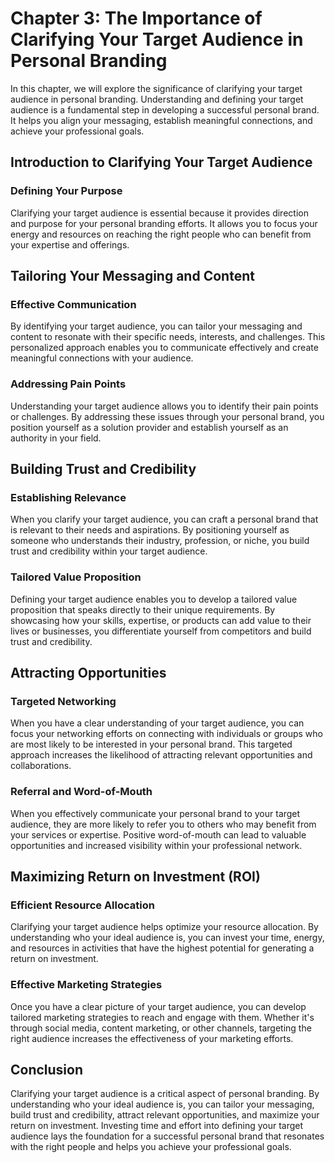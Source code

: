 Chapter 3: The Importance of Clarifying Your Target Audience in Personal Branding
=================================================================================

In this chapter, we will explore the significance of clarifying your target audience in personal branding. Understanding and defining your target audience is a fundamental step in developing a successful personal brand. It helps you align your messaging, establish meaningful connections, and achieve your professional goals.

Introduction to Clarifying Your Target Audience
-----------------------------------------------

### Defining Your Purpose

Clarifying your target audience is essential because it provides direction and purpose for your personal branding efforts. It allows you to focus your energy and resources on reaching the right people who can benefit from your expertise and offerings.

Tailoring Your Messaging and Content
------------------------------------

### Effective Communication

By identifying your target audience, you can tailor your messaging and content to resonate with their specific needs, interests, and challenges. This personalized approach enables you to communicate effectively and create meaningful connections with your audience.

### Addressing Pain Points

Understanding your target audience allows you to identify their pain points or challenges. By addressing these issues through your personal brand, you position yourself as a solution provider and establish yourself as an authority in your field.

Building Trust and Credibility
------------------------------

### Establishing Relevance

When you clarify your target audience, you can craft a personal brand that is relevant to their needs and aspirations. By positioning yourself as someone who understands their industry, profession, or niche, you build trust and credibility within your target audience.

### Tailored Value Proposition

Defining your target audience enables you to develop a tailored value proposition that speaks directly to their unique requirements. By showcasing how your skills, expertise, or products can add value to their lives or businesses, you differentiate yourself from competitors and build trust and credibility.

Attracting Opportunities
------------------------

### Targeted Networking

When you have a clear understanding of your target audience, you can focus your networking efforts on connecting with individuals or groups who are most likely to be interested in your personal brand. This targeted approach increases the likelihood of attracting relevant opportunities and collaborations.

### Referral and Word-of-Mouth

When you effectively communicate your personal brand to your target audience, they are more likely to refer you to others who may benefit from your services or expertise. Positive word-of-mouth can lead to valuable opportunities and increased visibility within your professional network.

Maximizing Return on Investment (ROI)
-------------------------------------

### Efficient Resource Allocation

Clarifying your target audience helps optimize your resource allocation. By understanding who your ideal audience is, you can invest your time, energy, and resources in activities that have the highest potential for generating a return on investment.

### Effective Marketing Strategies

Once you have a clear picture of your target audience, you can develop tailored marketing strategies to reach and engage with them. Whether it's through social media, content marketing, or other channels, targeting the right audience increases the effectiveness of your marketing efforts.

Conclusion
----------

Clarifying your target audience is a critical aspect of personal branding. By understanding who your ideal audience is, you can tailor your messaging, build trust and credibility, attract relevant opportunities, and maximize your return on investment. Investing time and effort into defining your target audience lays the foundation for a successful personal brand that resonates with the right people and helps you achieve your professional goals.
